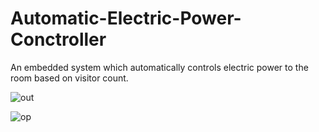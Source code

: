 # Automatic-Electric-Power-Conctroller
An embedded system which automatically controls electric power to the room based on visitor count.

![out](https://user-images.githubusercontent.com/65214722/85918083-3f430100-b87d-11ea-9fd5-3cf72b0f4723.jpg)


![op](https://user-images.githubusercontent.com/65214722/85917956-43baea00-b87c-11ea-951b-e9ee6fe78f93.JPG)

